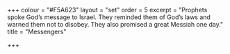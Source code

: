 +++
colour = "#F5A623"
layout = "set"
order = 5
excerpt = "Prophets spoke God’s message to Israel. They reminded them of God’s laws and warned them not to disobey. They also promised a great Messiah one day."
title = "Messengers"

+++
